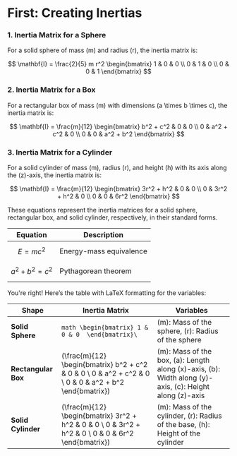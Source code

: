 # First: Creating Inertias

### 1. **Inertia Matrix for a Sphere**
For a solid sphere of mass \(m\) and radius \(r\), the inertia matrix is:

$$
\mathbf{I} = \frac{2}{5} m r^2 \begin{bmatrix}
1 & 0 & 0 \\
0 & 1 & 0 \\
0 & 0 & 1
\end{bmatrix}
$$

### 2. **Inertia Matrix for a Box**
For a rectangular box of mass \(m\) with dimensions \(a \times b \times c\), the inertia matrix is:

$$
\mathbf{I} = \frac{m}{12} \begin{bmatrix}
b^2 + c^2 & 0 & 0 \\
0 & a^2 + c^2 & 0 \\
0 & 0 & a^2 + b^2
\end{bmatrix}
$$

### 3. **Inertia Matrix for a Cylinder**
For a solid cylinder of mass \(m\), radius \(r\), and height \(h\) with its axis along the \(z\)-axis, the inertia matrix is:

$$
\mathbf{I} = \frac{m}{12} \begin{bmatrix}
3r^2 + h^2 & 0 & 0 \\
0 & 3r^2 + h^2 & 0 \\
0 & 0 & 6r^2
\end{bmatrix}
$$

These equations represent the inertia matrices for a solid sphere, rectangular box, and solid cylinder, respectively, in their standard forms.


| Equation | Description |
|----------|-------------|
| $$E = mc^2$$  | Energy-mass equivalence |
| $$a^2 + b^2 = c^2$$ | Pythagorean theorem |



You're right! Here’s the table with LaTeX formatting for the variables:

| Shape            | Inertia Matrix                                                                                  | Variables                                           |
|------------------|-------------------------------------------------------------------------------------------------|-----------------------------------------------------|
| **Solid Sphere** |```math \begin{bmatrix} 1 & 0 & 0  \end{bmatrix}\ ```| \(m\): Mass of the sphere, \(r\): Radius of the sphere |
| **Rectangular Box** | \(\frac{m}{12} \begin{bmatrix} b^2 + c^2 & 0 & 0 \\ 0 & a^2 + c^2 & 0 \\ 0 & 0 & a^2 + b^2 \end{bmatrix}\) | \(m\): Mass of the box, \(a\): Length along \(x\)-axis, \(b\): Width along \(y\)-axis, \(c\): Height along \(z\)-axis |
| **Solid Cylinder** | \(\frac{m}{12} \begin{bmatrix} 3r^2 + h^2 & 0 & 0 \\ 0 & 3r^2 + h^2 & 0 \\ 0 & 0 & 6r^2 \end{bmatrix}\)   | \(m\): Mass of the cylinder, \(r\): Radius of the base, \(h\): Height of the cylinder |

